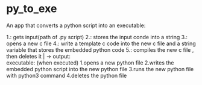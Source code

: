 # py_to_exe
An app that converts a python script into an executable:

1.: gets input(path of .py script)
2.: stores the input conde into a string
3.: opens a new c file
4.: write a template c code into the new c file and a string variable that stores the embedded python code
5.: compiles the new c file , then deletes it
      |
      -> output:               
          executable: (when executed)
              1.opens a new python file
              2.writes the embedded python script into the new python file
              3.runs the new python file with python3 command
              4.deletes the python file
